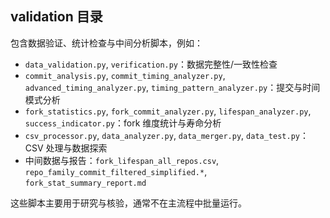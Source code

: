 ## validation 目录

包含数据验证、统计检查与中间分析脚本，例如：
- `data_validation.py`, `verification.py`：数据完整性/一致性检查
- `commit_analysis.py`, `commit_timing_analyzer.py`, `advanced_timing_analyzer.py`, `timing_pattern_analyzer.py`：提交与时间模式分析
- `fork_statistics.py`, `fork_commit_analyzer.py`, `lifespan_analyzer.py`, `success_indicator.py`：fork 维度统计与寿命分析
- `csv_processor.py`, `data_analyzer.py`, `data_merger.py`, `data_test.py`：CSV 处理与数据探索
- 中间数据与报告：`fork_lifespan_all_repos.csv`, `repo_family_commit_filtered_simplified.*`, `fork_stat_summary_report.md`

这些脚本主要用于研究与核验，通常不在主流程中批量运行。
